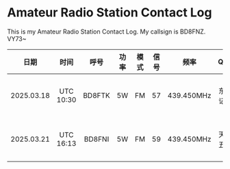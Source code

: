 # Amateur Radio Station Contact Log
This is my Amateur Radio Station Contact Log. My callsign is BD8FNZ. VY73~

| 日期 | 时间 | 呼号 | 功率 | 模式 | 信号 | 频率 | QTH | 设备 | 天线 | 备注 |
| :-: | :-: | :-: | :-: | :-: | :-: | :-: | :-: | :-: | :-: | :-: |
| 2025.03.18 | UTC 10:30 | BD8FTK | 5W | FM | 57 | 439.450MHz | 东郊记忆 | 泉盛UV-K6 | 原装天线 | - |
| 2025.03.21 | UTC 16:13 | BD8FNI | 5W | FM | 59 | 439.450MHz | 天府五街 | 八重洲4XR | 原装天线 | - |